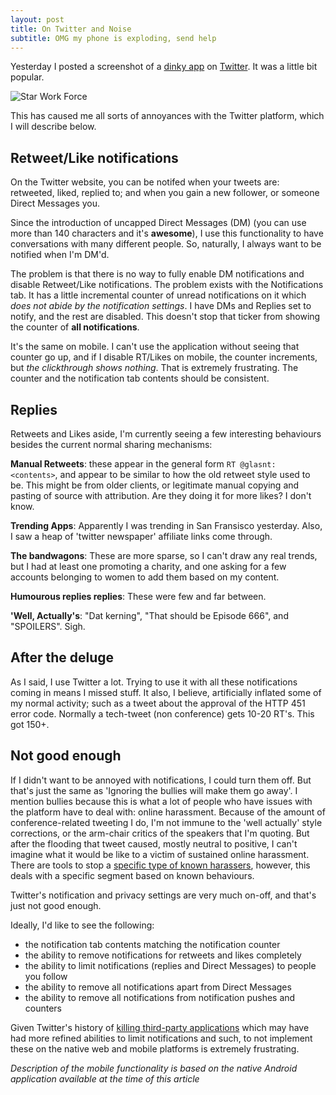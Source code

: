 ```yaml
---
layout: post
title: On Twitter and Noise
subtitle: OMG my phone is exploding, send help
---
```


Yesterday I posted a screenshot of a [dinky app](www.starwars.com/games-apps/star-wars-crawl-creator) on [Twitter](https://twitter.com/glasnt/status/677632129224822784). It was a little bit popular. 

![Star Work Force](https://pbs.twimg.com/media/CWdu1IbWUAEmpM5.png)

This has caused me all sorts of annoyances with the Twitter platform, which I will describe below. 


## Retweet/Like notifications

On the Twitter website, you can be notifed when your tweets are: retweeted, liked, replied to; and when you gain a new follower, or someone Direct Messages you. 

Since the introduction of uncapped Direct Messages (DM) (you can use more than 140 characters and it's **awesome**), I use this functionality to have conversations with many different people. So, naturally, I always want to be notified when I'm DM'd. 

The problem is that there is no way to fully enable DM notifications and disable Retweet/Like notifications. The problem exists with the Notifications tab. It has a little incremental counter of unread notifications on it which *does not abide by the notification settings*. I have DMs and Replies set to notify, and the rest are disabled. This doesn't stop that ticker from showing the counter of **all notifications**. 

It's the same on mobile. I can't use the application without seeing that counter go up, and if I disable RT/Likes on mobile, the counter increments, but *the clickthrough shows nothing*. That is extremely frustrating. The counter and the notification tab contents should be consistent.

## Replies

Retweets and Likes aside, I'm currently seeing a few interesting behaviours besides the current normal sharing mechanisms: 

**Manual Retweets**: these appear in the general form `RT @glasnt: <contents>`, and appear to be similar to how the old retweet style used to be. This might be from older clients, or legitimate manual copying and pasting of source with attribution. Are they doing it for more likes? I don't know. 

**Trending Apps**: Apparently I was trending in San Fransisco yesterday. Also, I saw a heap of 'twitter newspaper' affiliate links come through. 

**The bandwagons**: These are more sparse, so I can't draw any real trends, but I had at least one promoting a charity, and one asking for a few accounts belonging to women to add them based on my content. 

**Humourous replies replies**: These were few and far between. 

**'Well, Actually's**: "Dat kerning", "That should be Episode 666", and "SPOILERS". Sigh. 

## After the deluge

As I said, I use Twitter a lot. Trying to use it with all these notifications coming in means I missed stuff. It also, I believe, artificially inflated some of my normal activity; such as a tweet about the approval of the HTTP 451 error code. Normally a tech-tweet (non conference) gets 10-20 RT's. This got 150+. 

## Not good enough

If I didn't want to be annoyed with notifications, I could turn them off. But that's just the same as 'Ignoring the bullies will make them go away'. I mention bullies because this is what a lot of people who have issues with the platform have to deal with: online harassment. Because of the amount of conference-related tweeting I do, I'm not immune to the 'well actually' style corrections, or the arm-chair critics of the speakers that I'm quoting. But after the flooding that tweet caused, mostly neutral to positive, I can't imagine what it would be like to a victim of sustained online harassment. There are tools to stop a [specific type of known harassers](https://github.com/freebsdgirl/ggautoblocker), however, this deals with a specific segment based on known behaviours. 

Twitter's notification and privacy settings are very much on-off, and that's just not good enough.

Ideally, I'd like to see the following: 

 * the notification tab contents matching the notification counter
 * the ability to remove notifications for retweets and likes completely
 * the ability to limit notifications (replies and Direct Messages) to people you follow
 * the ability to remove all notifications apart from Direct Messages
 * the ability to remove all notifications from notification pushes and counters

Given Twitter's history of [killing third-party applications](http://www.metrotwit.com/2014/03/sunsetting-metrotwit-all-good-things-must-come-to-an-end/) which may have had more refined abilities to limit notifications and such, to not implement these on the native web and mobile platforms is extremely frustrating.

*Description of the mobile functionality is based on the native Android application available at the time of this article*



